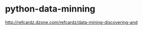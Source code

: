 python-data-minning
===================

http://refcardz.dzone.com/refcardz/data-mining-discovering-and
